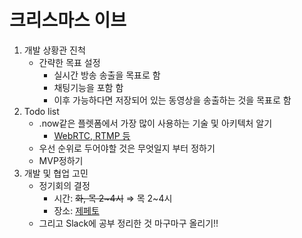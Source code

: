 # 크리스마스 이브

1. 개발 상황관 진척
    - 간략한 목표 설정
        - 실시간 방송 송출을 목표로 함
        - 채팅기능을 포함 함
        - 이후 가능하다면 저장되어 있는 동영상을 송출하는 것을 목표로 함
2. Todo list
    - .now같은 플렛폼에서 가장 많이 사용하는 기술 및 아키텍처 알기
        - [WebRTC, RTMP 등](https://velog.io/@highway92/RTMP-%EC%99%80-WebRTC-%EB%B9%84%EA%B5%90)
    - 우선 순위로 두어야할 것은 무엇일지 부터 정하기
    - MVP정하기
3. 개발 및 협업 고민
    - 정기회의 결정
        - 시간: ~~화, 목 2~4시~~ ⇒ 목 2~4시
        - 장소: [제페토](https://zep.us/play/8goZgE)
    - 그리고 Slack에 공부 정리한 것 마구마구 올리기!!